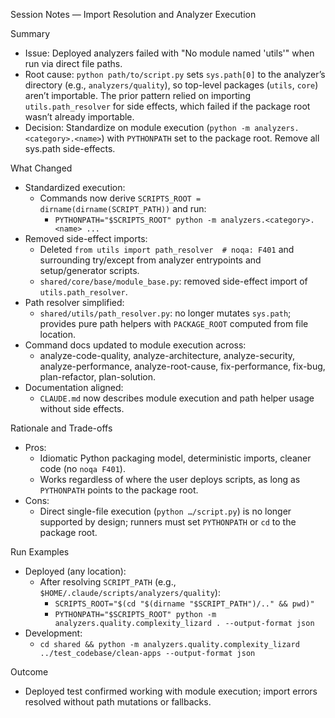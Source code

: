 Session Notes — Import Resolution and Analyzer Execution

Summary

- Issue: Deployed analyzers failed with "No module named 'utils'" when run via direct file paths.
- Root cause: `python path/to/script.py` sets `sys.path[0]` to the analyzer’s directory (e.g., `analyzers/quality`), so top-level packages (`utils`, `core`) aren’t importable. The prior pattern relied on importing `utils.path_resolver` for side effects, which failed if the package root wasn’t already importable.
- Decision: Standardize on module execution (`python -m analyzers.<category>.<name>`) with `PYTHONPATH` set to the package root. Remove all sys.path side-effects.

What Changed

- Standardized execution:
  - Commands now derive `SCRIPTS_ROOT = dirname(dirname(SCRIPT_PATH))` and run:
    - `PYTHONPATH="$SCRIPTS_ROOT" python -m analyzers.<category>.<name> ...`
- Removed side-effect imports:
  - Deleted `from utils import path_resolver  # noqa: F401` and surrounding try/except from analyzer entrypoints and setup/generator scripts.
  - `shared/core/base/module_base.py`: removed side-effect import of `utils.path_resolver`.
- Path resolver simplified:
  - `shared/utils/path_resolver.py`: no longer mutates `sys.path`; provides pure path helpers with `PACKAGE_ROOT` computed from file location.
- Command docs updated to module execution across:
  - analyze-code-quality, analyze-architecture, analyze-security, analyze-performance, analyze-root-cause, fix-performance, fix-bug, plan-refactor, plan-solution.
- Documentation aligned:
  - `CLAUDE.md` now describes module execution and path helper usage without side effects.

Rationale and Trade-offs

- Pros:
  - Idiomatic Python packaging model, deterministic imports, cleaner code (no `noqa F401`).
  - Works regardless of where the user deploys scripts, as long as `PYTHONPATH` points to the package root.
- Cons:
  - Direct single-file execution (`python …/script.py`) is no longer supported by design; runners must set `PYTHONPATH` or `cd` to the package root.

Run Examples

- Deployed (any location):
  - After resolving `SCRIPT_PATH` (e.g., `$HOME/.claude/scripts/analyzers/quality`):
    - `SCRIPTS_ROOT="$(cd "$(dirname "$SCRIPT_PATH")/.." && pwd)"`
    - `PYTHONPATH="$SCRIPTS_ROOT" python -m analyzers.quality.complexity_lizard . --output-format json`
- Development:
  - `cd shared && python -m analyzers.quality.complexity_lizard ../test_codebase/clean-apps --output-format json`

Outcome

- Deployed test confirmed working with module execution; import errors resolved without path mutations or fallbacks.
